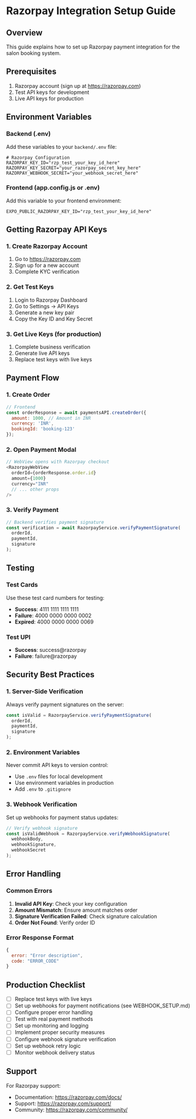 # Razorpay Integration Setup Guide

## Overview
This guide explains how to set up Razorpay payment integration for the salon booking system.

## Prerequisites
1. Razorpay account (sign up at https://razorpay.com)
2. Test API keys for development
3. Live API keys for production

## Environment Variables

### Backend (.env)
Add these variables to your `backend/.env` file:

```env
# Razorpay Configuration
RAZORPAY_KEY_ID="rzp_test_your_key_id_here"
RAZORPAY_KEY_SECRET="your_razorpay_secret_key_here"
RAZORPAY_WEBHOOK_SECRET="your_webhook_secret_here"
```

### Frontend (app.config.js or .env)
Add this variable to your frontend environment:

```env
EXPO_PUBLIC_RAZORPAY_KEY_ID="rzp_test_your_key_id_here"
```

## Getting Razorpay API Keys

### 1. Create Razorpay Account
1. Go to https://razorpay.com
2. Sign up for a new account
3. Complete KYC verification

### 2. Get Test Keys
1. Login to Razorpay Dashboard
2. Go to Settings → API Keys
3. Generate a new key pair
4. Copy the Key ID and Key Secret

### 3. Get Live Keys (for production)
1. Complete business verification
2. Generate live API keys
3. Replace test keys with live keys

## Payment Flow

### 1. Create Order
```javascript
// Frontend
const orderResponse = await paymentsAPI.createOrder({
  amount: 1000, // Amount in INR
  currency: 'INR',
  bookingId: 'booking-123'
});
```

### 2. Open Payment Modal
```javascript
// WebView opens with Razorpay checkout
<RazorpayWebView
  orderId={orderResponse.order.id}
  amount={1000}
  currency="INR"
  // ... other props
/>
```

### 3. Verify Payment
```javascript
// Backend verifies payment signature
const verification = await RazorpayService.verifyPaymentSignature(
  orderId,
  paymentId,
  signature
);
```

## Testing

### Test Cards
Use these test card numbers for testing:

- **Success**: 4111 1111 1111 1111
- **Failure**: 4000 0000 0000 0002
- **Expired**: 4000 0000 0000 0069

### Test UPI
- **Success**: success@razorpay
- **Failure**: failure@razorpay

## Security Best Practices

### 1. Server-Side Verification
Always verify payment signatures on the server:
```javascript
const isValid = RazorpayService.verifyPaymentSignature(
  orderId,
  paymentId,
  signature
);
```

### 2. Environment Variables
Never commit API keys to version control:
- Use `.env` files for local development
- Use environment variables in production
- Add `.env` to `.gitignore`

### 3. Webhook Verification
Set up webhooks for payment status updates:
```javascript
// Verify webhook signature
const isValidWebhook = RazorpayService.verifyWebhookSignature(
  webhookBody,
  webhookSignature,
  webhookSecret
);
```

## Error Handling

### Common Errors
1. **Invalid API Key**: Check your key configuration
2. **Amount Mismatch**: Ensure amount matches order
3. **Signature Verification Failed**: Check signature calculation
4. **Order Not Found**: Verify order ID

### Error Response Format
```javascript
{
  error: "Error description",
  code: "ERROR_CODE"
}
```

## Production Checklist

- [ ] Replace test keys with live keys
- [ ] Set up webhooks for payment notifications (see WEBHOOK_SETUP.md)
- [ ] Configure proper error handling
- [ ] Test with real payment methods
- [ ] Set up monitoring and logging
- [ ] Implement proper security measures
- [ ] Configure webhook signature verification
- [ ] Set up webhook retry logic
- [ ] Monitor webhook delivery status

## Support

For Razorpay support:
- Documentation: https://razorpay.com/docs/
- Support: https://razorpay.com/support/
- Community: https://razorpay.com/community/ 